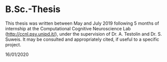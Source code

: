 # B.Sc.-Thesis

This thesis was written between May and July 2019 following 5 months of internship at the Computational Cognitive Neuroscience Lab    (http://ccnl.psy.unipd.it/), under the supervision of Dr. A. Testolin and Dr. S. Suweis. 
It may be consulted and appropriately cited, if useful to a specific project.

16/01/2020
